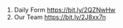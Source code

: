 1. Daily Form https://bit.ly/2QZNwHw                                                                                                        
2. Our Team  https://bit.ly/2J8xx7n

